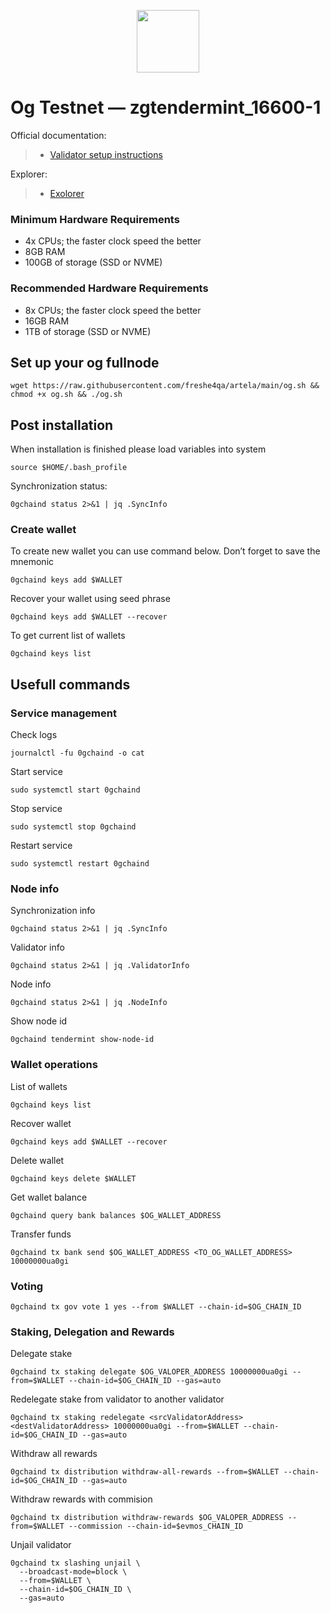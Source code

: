 <p align="center">
  <img height="100" height="auto" src="https://github.com/freshe4qa/og/assets/85982863/64481bdc-a74e-4f04-b07a-e99a72eb3861">
</p>

# Og Testnet — zgtendermint_16600-1

Official documentation:
>- [Validator setup instructions](https://docs.0g.ai/0g-doc)

Explorer:
>- [Exolorer](https://testnet.0g.explorers.guru)

### Minimum Hardware Requirements
 - 4x CPUs; the faster clock speed the better
 - 8GB RAM
 - 100GB of storage (SSD or NVME)

### Recommended Hardware Requirements 
 - 8x CPUs; the faster clock speed the better
 - 16GB RAM
 - 1TB of storage (SSD or NVME)

## Set up your og fullnode
```
wget https://raw.githubusercontent.com/freshe4qa/artela/main/og.sh && chmod +x og.sh && ./og.sh
```

## Post installation

When installation is finished please load variables into system
```
source $HOME/.bash_profile
```

Synchronization status:
```
0gchaind status 2>&1 | jq .SyncInfo
```

### Create wallet
To create new wallet you can use command below. Don’t forget to save the mnemonic
```
0gchaind keys add $WALLET
```

Recover your wallet using seed phrase
```
0gchaind keys add $WALLET --recover
```

To get current list of wallets
```
0gchaind keys list
```

## Usefull commands
### Service management
Check logs
```
journalctl -fu 0gchaind -o cat
```

Start service
```
sudo systemctl start 0gchaind
```

Stop service
```
sudo systemctl stop 0gchaind
```

Restart service
```
sudo systemctl restart 0gchaind
```

### Node info
Synchronization info
```
0gchaind status 2>&1 | jq .SyncInfo
```

Validator info
```
0gchaind status 2>&1 | jq .ValidatorInfo
```

Node info
```
0gchaind status 2>&1 | jq .NodeInfo
```

Show node id
```
0gchaind tendermint show-node-id
```

### Wallet operations
List of wallets
```
0gchaind keys list
```

Recover wallet
```
0gchaind keys add $WALLET --recover
```

Delete wallet
```
0gchaind keys delete $WALLET
```

Get wallet balance
```
0gchaind query bank balances $OG_WALLET_ADDRESS
```

Transfer funds
```
0gchaind tx bank send $OG_WALLET_ADDRESS <TO_OG_WALLET_ADDRESS> 10000000ua0gi
```

### Voting
```
0gchaind tx gov vote 1 yes --from $WALLET --chain-id=$OG_CHAIN_ID
```

### Staking, Delegation and Rewards
Delegate stake
```
0gchaind tx staking delegate $OG_VALOPER_ADDRESS 10000000ua0gi --from=$WALLET --chain-id=$OG_CHAIN_ID --gas=auto
```

Redelegate stake from validator to another validator
```
0gchaind tx staking redelegate <srcValidatorAddress> <destValidatorAddress> 10000000ua0gi --from=$WALLET --chain-id=$OG_CHAIN_ID --gas=auto
```

Withdraw all rewards
```
0gchaind tx distribution withdraw-all-rewards --from=$WALLET --chain-id=$OG_CHAIN_ID --gas=auto
```

Withdraw rewards with commision
```
0gchaind tx distribution withdraw-rewards $OG_VALOPER_ADDRESS --from=$WALLET --commission --chain-id=$evmos_CHAIN_ID
```

Unjail validator
```
0gchaind tx slashing unjail \
  --broadcast-mode=block \
  --from=$WALLET \
  --chain-id=$OG_CHAIN_ID \
  --gas=auto
```
